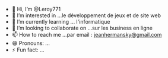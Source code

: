 - 👋 Hi, I’m @Leroy771
- 👀 I’m interested in ...le développement de jeux et de site web 
- 🌱 I’m currently learning ... l'informatique 
- 💞️ I’m looking to collaborate on ...sur les business en ligne 
- 📫 How to reach me ...par email : jeanhermansky@gmail.com
- 😄 Pronouns: ...
- ⚡ Fun fact: ...

<!---
Leroy771/Leroy771 is a ✨ special ✨ repository because its `README.md` (this file) appears on your GitHub profile.
You can click the Preview link to take a look at your changes.
--->
